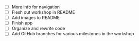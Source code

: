 -   [ ] More info for navigation
-   [ ] Flesh out workshop in README
-   [ ] Add images to README
-   [ ] Finish app
-   [ ] Organize and rewrite code
-   [ ] Add GitHub branches for various milestones in the workshop
